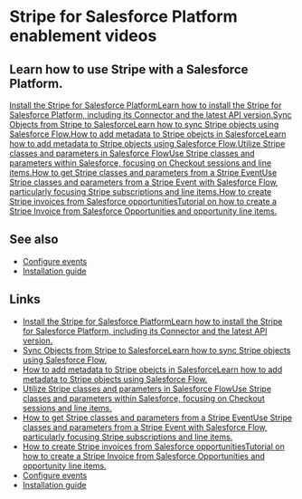 # Stripe for Salesforce Platform enablement videos

## Learn how to use Stripe with a Salesforce Platform.

[Install the Stripe for Salesforce PlatformLearn how to install the Stripe for
Salesforce Platform, including its Connector and the latest API
version.](https://youtu.be/sixZCUCJnsA)[Sync Objects from Stripe to
SalesforceLearn how to sync Stripe objects using Salesforce
Flow.](https://youtu.be/IniG40ENN7Q)[How to add metadata to Stripe obejcts in
SalesforceLearn how to add metadata to Stripe objects using Salesforce
Flow.](https://youtu.be/JS07wa5QtDQ)[Utilize Stripe classes and parameters in
Salesforce FlowUse Stripe classes and parameters within Salesforce, focusing on
Checkout sessions and line items.](https://youtu.be/5ZiL4GMCufU)[How to get
Stripe classes and parameters from a Stripe EventUse Stripe classes and
parameters from a Stripe Event with Salesforce Flow, particularly focusing
Stripe subscriptions and line items.](https://youtu.be/blNnCpRmats)[How to
create Stripe invoices from Salesforce opportunitiesTutorial on how to create a
Stripe Invoice from Salesforce Opportunities and opportunity line
items.](https://youtu.be/mnKUlDwlquI)
## See also

- [Configure
events](https://docs.stripe.com/plugins/stripe-connector-for-salesforce/configure-events)
- [Installation
guide](https://docs.stripe.com/plugins/stripe-connector-for-salesforce/installation-guide)

## Links

- [Install the Stripe for Salesforce PlatformLearn how to install the Stripe for
Salesforce Platform, including its Connector and the latest API
version.](https://youtu.be/sixZCUCJnsA)
- [Sync Objects from Stripe to SalesforceLearn how to sync Stripe objects using
Salesforce Flow.](https://youtu.be/IniG40ENN7Q)
- [How to add metadata to Stripe obejcts in SalesforceLearn how to add metadata
to Stripe objects using Salesforce Flow.](https://youtu.be/JS07wa5QtDQ)
- [Utilize Stripe classes and parameters in Salesforce FlowUse Stripe classes
and parameters within Salesforce, focusing on Checkout sessions and line
items.](https://youtu.be/5ZiL4GMCufU)
- [How to get Stripe classes and parameters from a Stripe EventUse Stripe
classes and parameters from a Stripe Event with Salesforce Flow, particularly
focusing Stripe subscriptions and line items.](https://youtu.be/blNnCpRmats)
- [How to create Stripe invoices from Salesforce opportunitiesTutorial on how to
create a Stripe Invoice from Salesforce Opportunities and opportunity line
items.](https://youtu.be/mnKUlDwlquI)
- [Configure
events](https://docs.stripe.com/plugins/stripe-connector-for-salesforce/configure-events)
- [Installation
guide](https://docs.stripe.com/plugins/stripe-connector-for-salesforce/installation-guide)